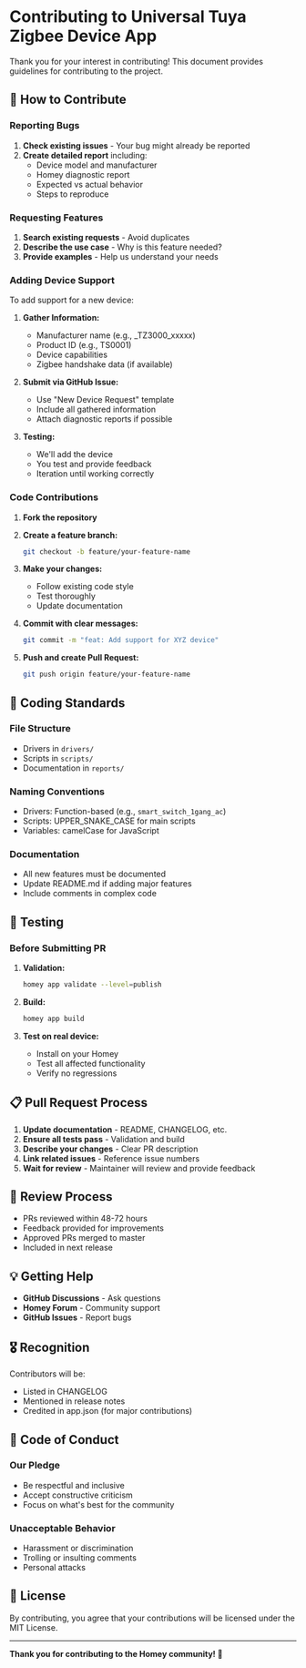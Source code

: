 # Contributing to Universal Tuya Zigbee Device App

Thank you for your interest in contributing! This document provides guidelines for contributing to the project.

## 🎯 How to Contribute

### Reporting Bugs

1. **Check existing issues** - Your bug might already be reported
2. **Create detailed report** including:
   - Device model and manufacturer
   - Homey diagnostic report
   - Expected vs actual behavior
   - Steps to reproduce

### Requesting Features

1. **Search existing requests** - Avoid duplicates
2. **Describe the use case** - Why is this feature needed?
3. **Provide examples** - Help us understand your needs

### Adding Device Support

To add support for a new device:

1. **Gather Information:**
   - Manufacturer name (e.g., _TZ3000_xxxxx)
   - Product ID (e.g., TS0001)
   - Device capabilities
   - Zigbee handshake data (if available)

2. **Submit via GitHub Issue:**
   - Use "New Device Request" template
   - Include all gathered information
   - Attach diagnostic reports if possible

3. **Testing:**
   - We'll add the device
   - You test and provide feedback
   - Iteration until working correctly

### Code Contributions

1. **Fork the repository**
2. **Create a feature branch:**
   ```bash
   git checkout -b feature/your-feature-name
   ```

3. **Make your changes:**
   - Follow existing code style
   - Test thoroughly
   - Update documentation

4. **Commit with clear messages:**
   ```bash
   git commit -m "feat: Add support for XYZ device"
   ```

5. **Push and create Pull Request:**
   ```bash
   git push origin feature/your-feature-name
   ```

## 📝 Coding Standards

### File Structure
- Drivers in `drivers/`
- Scripts in `scripts/`
- Documentation in `reports/`

### Naming Conventions
- Drivers: Function-based (e.g., `smart_switch_1gang_ac`)
- Scripts: UPPER_SNAKE_CASE for main scripts
- Variables: camelCase for JavaScript

### Documentation
- All new features must be documented
- Update README.md if adding major features
- Include comments in complex code

## 🧪 Testing

### Before Submitting PR

1. **Validation:**
   ```bash
   homey app validate --level=publish
   ```

2. **Build:**
   ```bash
   homey app build
   ```

3. **Test on real device:**
   - Install on your Homey
   - Test all affected functionality
   - Verify no regressions

## 📋 Pull Request Process

1. **Update documentation** - README, CHANGELOG, etc.
2. **Ensure all tests pass** - Validation and build
3. **Describe your changes** - Clear PR description
4. **Link related issues** - Reference issue numbers
5. **Wait for review** - Maintainer will review and provide feedback

## 🔄 Review Process

- PRs reviewed within 48-72 hours
- Feedback provided for improvements
- Approved PRs merged to master
- Included in next release

## 💡 Getting Help

- **GitHub Discussions** - Ask questions
- **Homey Forum** - Community support
- **GitHub Issues** - Report bugs

## 🎖️ Recognition

Contributors will be:
- Listed in CHANGELOG
- Mentioned in release notes
- Credited in app.json (for major contributions)

## 📜 Code of Conduct

### Our Pledge
- Be respectful and inclusive
- Accept constructive criticism
- Focus on what's best for the community

### Unacceptable Behavior
- Harassment or discrimination
- Trolling or insulting comments
- Personal attacks

## 📄 License

By contributing, you agree that your contributions will be licensed under the MIT License.

---

**Thank you for contributing to the Homey community! 🙏**
